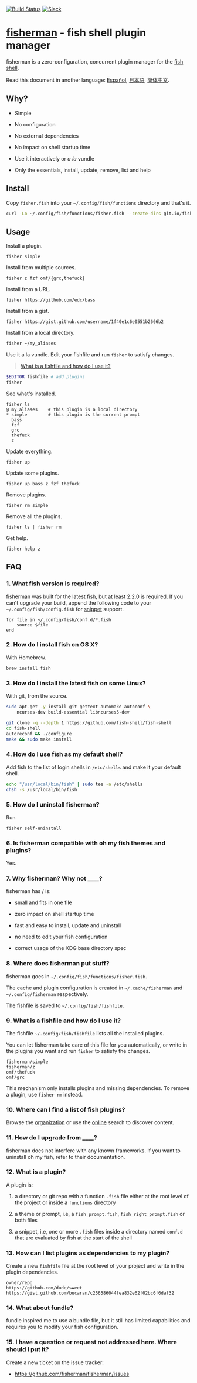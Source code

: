 [slack-link]: https://fisherman-wharf.herokuapp.com/
[slack-badge]: https://img.shields.io/badge/slack-join%20the%20chat-00B9FF.svg?style=flat-square
[travis-link]: https://travis-ci.org/fisherman/fisherman
[travis-badge]: https://img.shields.io/travis/fisherman/fisherman.svg?style=flat-square

[organization]: https://github.com/fisherman
[fish shell]: https://github.com/fish-shell/fish-shell
[fisherman]: http://fisherman.sh
[online]: http://fisherman.sh/#search

[Español]: docs/es-ES
[简体中文]: docs/zh-CN
[日本語]: docs/jp-JA

[![Build Status][travis-badge]][travis-link]
[![Slack][slack-badge]][slack-link]

# [fisherman](http://fisherman.sh/) - fish shell plugin manager

fisherman is a zero-configuration, concurrent plugin manager for the [fish shell].

Read this document in another language: [Español], [日本語], [简体中文].

## Why?

* Simple

* No configuration

* No external dependencies

* No impact on shell startup time

* Use it interactively or _a la_ vundle

* Only the essentials, install, update, remove, list and help

## Install

Copy `fisher.fish` into your `~/.config/fish/functions` directory and that's it.

```sh
curl -Lo ~/.config/fish/functions/fisher.fish --create-dirs git.io/fisherman
```

## Usage

Install a plugin.

```
fisher simple
```

Install from multiple sources.

```
fisher z fzf omf/{grc,thefuck}
```

Install from a URL.

```
fisher https://github.com/edc/bass
```

Install from a gist.

```
fisher https://gist.github.com/username/1f40e1c6e0551b2666b2
```

Install from a local directory.

```sh
fisher ~/my_aliases
```

Use it a la vundle. Edit your fishfile and run `fisher` to satisfy changes.

> [What is a fishfile and how do I use it?](#9-what-is-a-fishfile-and-how-do-i-use-it)

```sh
$EDITOR fishfile # add plugins
fisher
```

See what's installed.

```
fisher ls
@ my_aliases    # this plugin is a local directory
* simple        # this plugin is the current prompt
  bass
  fzf
  grc
  thefuck
  z
```

Update everything.

```
fisher up
```

Update some plugins.

```
fisher up bass z fzf thefuck
```

Remove plugins.

```
fisher rm simple
```

Remove all the plugins.

```
fisher ls | fisher rm
```

Get help.

```
fisher help z
```

## FAQ

### 1. What fish version is required?

fisherman was built for the latest fish, but at least 2.2.0 is required. If you can't upgrade your build, append the following code to your `~/.config/fish/config.fish` for [snippet](#12-what-is-a-plugin) support.

```fish
for file in ~/.config/fish/conf.d/*.fish
    source $file
end
```

### 2. How do I install fish on OS X?

With Homebrew.

```
brew install fish
```

### 3. How do I install the latest fish on some Linux?

With git, from the source.

```sh
sudo apt-get -y install git gettext automake autoconf \
    ncurses-dev build-essential libncurses5-dev

git clone -q --depth 1 https://github.com/fish-shell/fish-shell
cd fish-shell
autoreconf && ./configure
make && sudo make install
```

### 4. How do I use fish as my default shell?

Add fish to the list of login shells in `/etc/shells` and make it your default shell.

```sh
echo "/usr/local/bin/fish" | sudo tee -a /etc/shells
chsh -s /usr/local/bin/fish
```

### 5. How do I uninstall fisherman?

Run

```fish
fisher self-uninstall
```

### 6. Is fisherman compatible with oh my fish themes and plugins?

Yes.

### 7. Why fisherman? Why not ____?

fisherman has / is:

* small and fits in one file

* zero impact on shell startup time

* fast and easy to install, update and uninstall

* no need to edit your fish configuration

* correct usage of the XDG base directory spec

### 8. Where does fisherman put stuff?

fisherman goes in `~/.config/fish/functions/fisher.fish`.

The cache and plugin configuration is created in `~/.cache/fisherman` and `~/.config/fisherman` respectively.

The fishfile is saved to `~/.config/fish/fishfile`.

### 9. What is a fishfile and how do I use it?

The fishfile `~/.config/fish/fishfile` lists all the installed plugins.

You can let fisherman take care of this file for you automatically, or write in the plugins you want and run `fisher` to satisfy the changes.

```
fisherman/simple
fisherman/z
omf/thefuck
omf/grc
```

This mechanism only installs plugins and missing dependencies. To remove a plugin, use `fisher rm` instead.

### 10. Where can I find a list of fish plugins?

Browse the [organization] or use the [online] search to discover content.

### 11. How do I upgrade from ____?

fisherman does not interfere with any known frameworks. If you want to uninstall oh my fish, refer to their documentation.

### 12. What is a plugin?

A plugin is:

1. a directory or git repo with a function `.fish` file either at the root level of the project or inside a `functions` directory

2. a theme or prompt, i.e, a `fish_prompt.fish`, `fish_right_prompt.fish` or both files

3. a snippet, i.e, one or more `.fish` files inside a directory named `conf.d` that are evaluated by fish at the start of the shell

### 13. How can I list plugins as dependencies to my plugin?

Create a new `fishfile` file at the root level of your project and write in the plugin dependencies.

```fish
owner/repo
https://github.com/dude/sweet
https://gist.github.com/bucaran/c256586044fea832e62f02bc6f6daf32
```

### 14. What about fundle?

fundle inspired me to use a bundle file, but it still has limited capabilities and requires you to modify your fish configuration.

### 15. I have a question or request not addressed here. Where should I put it?

Create a new ticket on the issue tracker:

* https://github.com/fisherman/fisherman/issues
